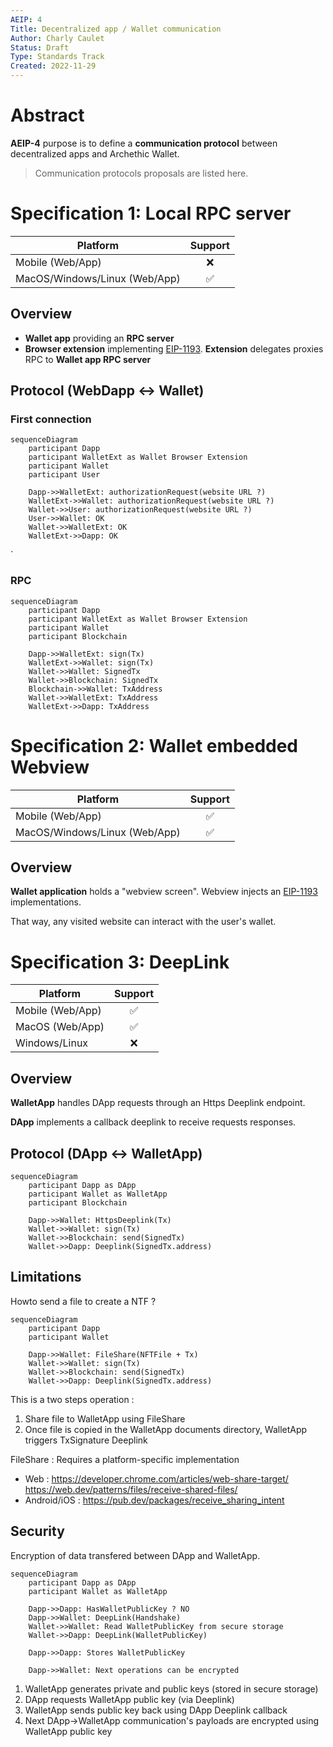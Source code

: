 ```yaml
---
AEIP: 4
Title: Decentralized app / Wallet communication
Author: Charly Caulet
Status: Draft
Type: Standards Track
Created: 2022-11-29
---
```


# Abstract

**AEIP-4** purpose is to define a **communication protocol** between decentralized apps and Archethic Wallet.

> Communication protocols proposals are listed here.

# Specification 1: Local RPC server

| Platform | Support |
|----------|:--:|
| Mobile (Web/App)              | ❌ |
| MacOS/Windows/Linux (Web/App) | ✅ |

## Overview

- **Wallet app** providing an **RPC server**
- **Browser extension** implementing [EIP-1193](https://eips.ethereum.org/EIPS/eip-1193). **Extension** delegates proxies RPC to **Wallet app RPC server**

## Protocol (WebDapp <-> Wallet)

### First connection
```mermaid
sequenceDiagram
    participant Dapp
    participant WalletExt as Wallet Browser Extension
    participant Wallet
    participant User

    Dapp->>WalletExt: authorizationRequest(website URL ?)
    WalletExt->>Wallet: authorizationRequest(website URL ?)
    Wallet->>User: authorizationRequest(website URL ?)
    User->>Wallet: OK
    Wallet->>WalletExt: OK
    WalletExt->>Dapp: OK
```
`
### RPC
```mermaid
sequenceDiagram
    participant Dapp
    participant WalletExt as Wallet Browser Extension
    participant Wallet
    participant Blockchain

    Dapp->>WalletExt: sign(Tx)
    WalletExt->>Wallet: sign(Tx)
    Wallet->>Wallet: SignedTx
    Wallet->>Blockchain: SignedTx
    Blockchain->>Wallet: TxAddress
    Wallet->>WalletExt: TxAddress
    WalletExt->>Dapp: TxAddress
```

# Specification 2: Wallet embedded Webview

| Platform | Support |
|----------|:--:|
| Mobile (Web/App)              | ✅ |
| MacOS/Windows/Linux (Web/App) | ✅ |

## Overview

**Wallet application** holds a "webview screen". Webview injects an [EIP-1193](https://eips.ethereum.org/EIPS/eip-1193) implementations.

That way, any visited website can interact with the user's wallet.

# Specification 3: DeepLink

| Platform | Support |
|----------|:--:|
| Mobile (Web/App) | ✅ |
| MacOS (Web/App) | ✅ |
| Windows/Linux | ❌ |


## Overview

**WalletApp** handles DApp requests through an Https Deeplink endpoint.

**DApp** implements a callback deeplink to receive requests responses.

## Protocol (DApp <-> WalletApp)

```mermaid
sequenceDiagram
    participant Dapp as DApp
    participant Wallet as WalletApp
    participant Blockchain

    Dapp->>Wallet: HttpsDeeplink(Tx)
    Wallet->>Wallet: sign(Tx)
    Wallet->>Blockchain: send(SignedTx)
    Wallet->>Dapp: Deeplink(SignedTx.address)
```


## Limitations

Howto send a file to create a NTF ?

```mermaid
sequenceDiagram
    participant Dapp
    participant Wallet

    Dapp->>Wallet: FileShare(NFTFile + Tx)
    Wallet->>Wallet: sign(Tx)
    Wallet->>Blockchain: send(SignedTx)
    Wallet->>Dapp: Deeplink(SignedTx.address)
```

This is a two steps operation :
1. Share file to WalletApp using FileShare
2. Once file is copied in the WalletApp documents directory, WalletApp triggers TxSignature Deeplink

FileShare : Requires a platform-specific implementation
- Web : https://developer.chrome.com/articles/web-share-target/ https://web.dev/patterns/files/receive-shared-files/ 
- Android/iOS : https://pub.dev/packages/receive_sharing_intent 

## Security

Encryption of data transfered between DApp and WalletApp.


```mermaid
sequenceDiagram
    participant Dapp as DApp
    participant Wallet as WalletApp

    Dapp->>Dapp: HasWalletPublicKey ? NO
    Dapp->>Wallet: DeepLink(Handshake)
    Wallet->>Wallet: Read WalletPublicKey from secure storage
    Wallet->>Dapp: DeepLink(WalletPublicKey)

    Dapp->>Dapp: Stores WalletPublicKey

    Dapp->>Wallet: Next operations can be encrypted
```

1. WalletApp generates private and public keys (stored in secure storage)
2. DApp requests WalletApp public key (via Deeplink)
3. WalletApp sends public key back using DApp Deeplink callback
4. Next DApp->WalletApp communication's payloads are encrypted using WalletApp public key
